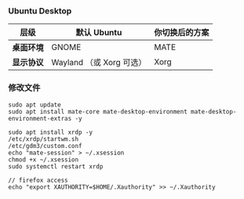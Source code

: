 ### Ubuntu Desktop

| 层级  | 默认 Ubuntu | 你切换后的方案 |
| --- | --- | --- |
| **桌面环境** | GNOME | MATE |
| **显示协议** | Wayland （或 Xorg 可选） | Xorg |

### 修改文件

```
sudo apt update
sudo apt install mate-core mate-desktop-environment mate-desktop-environment-extras -y

sudo apt install xrdp -y
/etc/xrdp/startwm.sh 
/etc/gdm3/custom.conf
echo "mate-session" > ~/.xsession
chmod +x ~/.xsession
sudo systemctl restart xrdp

// firefox access
echo "export XAUTHORITY=$HOME/.Xauthority" >> ~/.Xauthority  
```